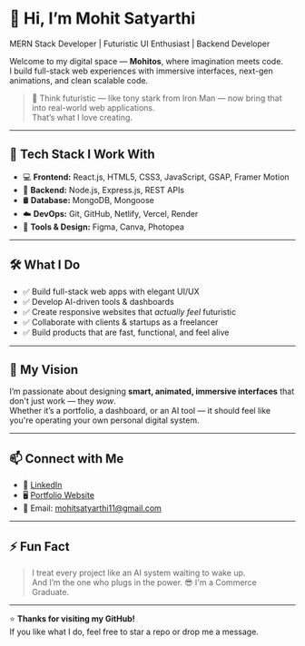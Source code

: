 # 👋 Hi, I’m Mohit Satyarthi

 MERN Stack Developer | Futuristic UI Enthusiast | Backend Developer

Welcome to my digital space — **Mohitos**, where imagination meets code.  
I build full-stack web experiences with immersive interfaces, next-gen animations, and clean scalable code.

> 🚀 Think futuristic — like tony stark from Iron Man — now bring that into real-world web applications.  
> That’s what I love creating.

---

## 🧠 Tech Stack I Work With

- 💻 **Frontend:** React.js, HTML5, CSS3, JavaScript, GSAP, Framer Motion  
- 🧪 **Backend:** Node.js, Express.js, REST APIs  
- 🛢️ **Database:** MongoDB, Mongoose  
- ☁️ **DevOps:** Git, GitHub, Netlify, Vercel, Render  
- 🎨 **Tools & Design:** Figma, Canva, Photopea  

---

## 🛠️ What I Do

- ✅ Build full-stack web apps with elegant UI/UX  
- ✅ Develop AI-driven tools & dashboards  
- ✅ Create responsive websites that *actually feel* futuristic  
- ✅ Collaborate with clients & startups as a freelancer  
- ✅ Build products that are fast, functional, and feel alive

---

## 🚀 My Vision

I’m passionate about designing **smart, animated, immersive interfaces** that don't just work — they *wow*.  
Whether it’s a portfolio, a dashboard, or an AI tool — it should feel like you're operating your own personal digital system.

---

## 📫 Connect with Me

- 💼 [LinkedIn](https://linkedin.com/in/mohitsatyarthii)
- 🖥️ [Portfolio Website](https://mohitsatyarthii.netlify.app)
- 📧 Email: mohitsatyarthi11@gmail.com

---

## ⚡ Fun Fact

> I treat every project like an AI system waiting to wake up.  
> And I’m the one who plugs in the power. 😎
> I'm a Commerce Graduate. 

---

⭐ **Thanks for visiting my GitHub!**  
If you like what I do, feel free to star a repo or drop me a message.



<!---
mohitsatyarthiii/mohitsatyarthiii is a ✨ special ✨ repository because its `README.md` (this file) appears on your GitHub profile.
You can click the Preview link to take a look at your changes.
--->
